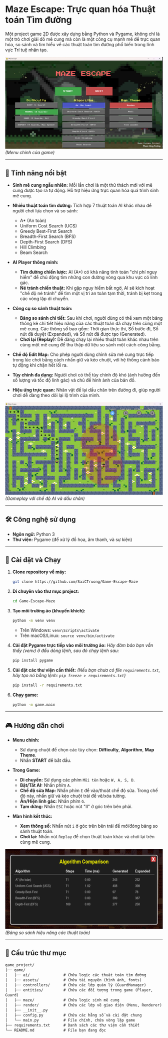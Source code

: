 # Maze Escape: Trực quan hóa Thuật toán Tìm đường

Một project game 2D được xây dựng bằng Python và Pygame, không chỉ là một trò chơi giải đố mê cung mà còn là một công cụ mạnh mẽ để trực quan hóa, so sánh và tìm hiểu về các thuật toán tìm đường phổ biến trong lĩnh vực Trí tuệ nhân tạo.

![Giao diện Menu](Menu.png)
*(Menu chính của game)*

---

## 🌟 Tính năng nổi bật

-   **Sinh mê cung ngẫu nhiên:** Mỗi lần chơi là một thử thách mới với mê cung được tạo ra tự động. Hỗ trợ hiệu ứng trực quan hóa quá trình sinh mê cung.

-   **Nhiều thuật toán tìm đường:** Tích hợp 7 thuật toán AI khác nhau để người chơi lựa chọn và so sánh:
    -   A* (An toàn)
    -   Uniform Cost Search (UCS)
    -   Greedy Best-First Search
    -   Breadth-First Search (BFS)
    -   Depth-First Search (DFS)
    -   Hill Climbing
    -   Beam Search

-   **AI Player thông minh:**
    -   **Tìm đường chiến lược:** AI (A*) có khả năng tính toán "chi phí nguy hiểm" để chủ động tìm những con đường vòng qua khu vực có lính gác.
    -   **Né tránh chiến thuật:** Khi gặp nguy hiểm bất ngờ, AI sẽ kích hoạt "chế độ né tránh" để tìm một vị trí an toàn tạm thời, tránh bị kẹt trong các vòng lặp di chuyển.

-   **Công cụ so sánh thuật toán:**
    -   **Bảng so sánh chi tiết:** Sau khi chơi, người dùng có thể xem một bảng thống kê chi tiết hiệu năng của các thuật toán đã chạy trên cùng một mê cung. Các thông số bao gồm: Thời gian thực thi, Số bước đi, Số nút đã duyệt (Expanded), và Số nút đã được tạo (Generated).
    -   **Chơi lại (Replay):** Dễ dàng chạy lại nhiều thuật toán khác nhau trên cùng một mê cung để thu thập dữ liệu so sánh một cách công bằng.

-   **Chế độ Edit Map:** Cho phép người dùng chỉnh sửa mê cung trực tiếp trong lúc chơi bằng cách nhấn giữ và kéo chuột, với hệ thống cảnh báo tự động khi chặn hết lối ra.

-   **Tùy chỉnh đa dạng:** Người chơi có thể tùy chỉnh độ khó (ảnh hưởng đến số lượng và tốc độ lính gác) và chủ đề hình ảnh của bản đồ.

-   **Hiệu ứng trực quan:** Nhân vật để lại dấu chân trên đường đi, giúp người chơi dễ dàng theo dõi lại lộ trình của mình.

![Gameplay](Gameplay.png)
*(Gameplay với chế độ AI và dấu chân)*

---

## 🛠️ Công nghệ sử dụng

-   **Ngôn ngữ:** Python 3
-   **Thư viện:** Pygame (để xử lý đồ họa, âm thanh, và sự kiện)

---

## 🚀 Cài đặt và Chạy

1.  **Clone repository về máy:**
    ```bash
    git clone https://github.com/SaiCTruong/Game-Escape-Maze
    ```

2.  **Di chuyển vào thư mục project:**
    ```bash
    cd Game-Escape-Maze
    ```

3.  **Tạo môi trường ảo (khuyến khích):**
    ```bash
    python -m venv venv
    ```
    -   Trên Windows: `venv\Scripts\activate`
    -   Trên macOS/Linux: `source venv/bin/activate`

4.  **Cài đặt Pygame trực tiếp vào môi trường ảo:**
    *Hãy đảm bảo bạn vẫn thấy (venv) ở đầu dòng lệnh, sau đó chạy lệnh sau:*
    ```bash
    pip install pygame
    ```

5.  **Cài đặt các thư viện cần thiết:**
    *(Nếu bạn chưa có file `requirements.txt`, hãy tạo nó bằng lệnh: `pip freeze > requirements.txt`)*
    ```bash
    pip install -r requirements.txt
    ```

6.  **Chạy game:**
    ```bash
    python -m game.main
    ```

---

## 🎮 Hướng dẫn chơi

-   **Menu chính:**
    -   Sử dụng chuột để chọn các tùy chọn: **Difficulty**, **Algorithm**, **Map Theme**.
    -   Nhấn **START** để bắt đầu.

-   **Trong Game:**
    -   **Di chuyển:** Sử dụng các phím `Mũi tên` hoặc `W, A, S, D`.
    -   **Bật/Tắt AI:** Nhấn phím `A`.
    -   **Chế độ sửa Map:** Nhấn phím `E` để vào/thoát chế độ sửa. Trong chế độ này, nhấn giữ và kéo chuột trái để vẽ/xóa tường.
    -   **Ẩn/Hiện lính gác:** Nhấn phím `G`.
    -   **Tạm dừng:** Nhấn `ESC` hoặc nút "II" ở góc trên bên phải.

-   **Màn hình kết thúc:**
    -   **Xem thông số:** Nhấn nút `i` ở góc trên bên trái để mở/đóng bảng so sánh thuật toán.
    -   **Chơi lại:** Nhấn nút `Replay` để chọn thuật toán khác và chơi lại trên cùng mê cung.

![Bảng so sánh](Algorithm.png)
*(Bảng so sánh hiệu năng các thuật toán)*

---

## 📁 Cấu trúc thư mục

```
game_project/
├── game/
│   ├── ai/               # Chứa logic các thuật toán tìm đường
│   ├── assets/           # Chứa tài nguyên (hình ảnh, fonts)
│   ├── controllers/      # Chứa các lớp quản lý (GuardManager)
│   ├── entities/         # Chứa các đối tượng trong game (Player, Guard)
│   ├── maze/             # Chứa logic sinh mê cung
│   ├── render/           # Chứa các lớp vẽ giao diện (Menu, Renderer)
│   ├── __init__.py
│   ├── config.py         # Chứa các hằng số và cài đặt chung
│   └── main.py           # File chính, chứa vòng lặp game
├── requirements.txt      # Danh sách các thư viện cần thiết
└── README.md             # File bạn đang đọc
```